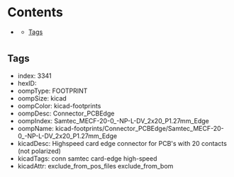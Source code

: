 



Contents
========

* [](#)
	* [Tags](#tags)

# 

## Tags

- index: 3341
- hexID: 
- oompType: FOOTPRINT
- oompSize: kicad
- oompColor: kicad-footprints
- oompDesc: Connector_PCBEdge
- oompIndex: Samtec_MECF-20-0_-NP-L-DV_2x20_P1.27mm_Edge
- oompName: kicad-footprints/Connector_PCBEdge/Samtec_MECF-20-0_-NP-L-DV_2x20_P1.27mm_Edge
- kicadDesc: Highspeed card edge connector for PCB's with 20 contacts (not polarized)
- kicadTags: conn samtec card-edge high-speed
- kicadAttr: exclude_from_pos_files exclude_from_bom
